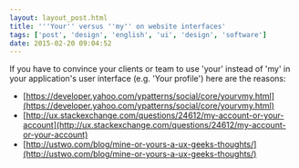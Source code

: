 ```yaml
---
layout: layout_post.html
title: '''Your'' versus ''my'' on website interfaces'
tags: ['post', 'design', 'english', 'ui', 'design', 'software']
date: 2015-02-20 09:04:52
---
```


If you have to convince your clients or team to use 'your' instead of 'my' in your application's user interface (e.g. 'Your profile') here are the reasons:
- [https://developer.yahoo.com/ypatterns/social/core/yourvmy.html](https://developer.yahoo.com/ypatterns/social/core/yourvmy.html)
- [http://ux.stackexchange.com/questions/24612/my-account-or-your-account](http://ux.stackexchange.com/questions/24612/my-account-or-your-account)
- [http://ustwo.com/blog/mine-or-yours-a-ux-geeks-thoughts/](http://ustwo.com/blog/mine-or-yours-a-ux-geeks-thoughts/)

